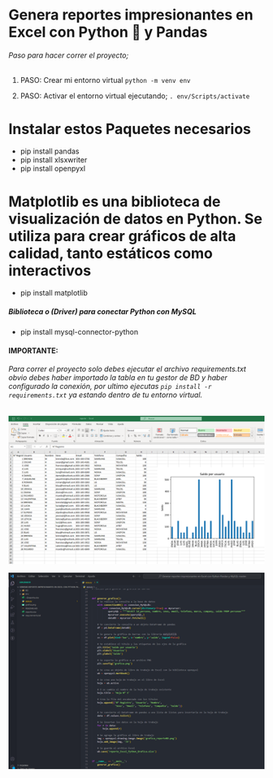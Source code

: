 # Genera reportes impresionantes en Excel con Python 🐍 y Pandas

###### Paso para hacer correr el proyecto;

1. PASO: Crear mi entorno virtual
   `python -m venv env `

2. PASO: Activar el entorno virtual ejecutando;
   `. env/Scripts/activate`

# Instalar estos Paquetes necesarios

- pip install pandas
- pip install xlsxwriter
- pip install openpyxl

# Matplotlib es una biblioteca de visualización de datos en Python. Se utiliza para crear gráficos de alta calidad, tanto estáticos como interactivos

- pip install matplotlib

##### Biblioteca o (Driver) para conectar Python con MySQL

- pip install mysql-connector-python

#### IMPORTANTE:

###### Para correr el proyecto solo debes ejecutar el archivo requirements.txt obvio debes haber importado la tabla en tu gestor de BD y haber configurado la conexión, por ultimo ejecutas `pip install -r requirements.txt` ya estando dentro de tu entorno virtual.

![](https://raw.githubusercontent.com/urian121/imagenes-proyectos-github/master/grafica_con_matplotlib.png)

![](https://raw.githubusercontent.com/urian121/imagenes-proyectos-github/master/codigo_grafica_python_pandas.png)
